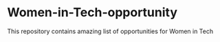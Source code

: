 # Women-in-Tech-opportunity
This repository contains amazing list of opportunities for Women in Tech
